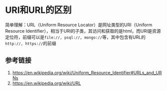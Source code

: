 # URI和URL的区别

简单理解：URL（Uniform Resource Locator）是网址类型的URI（Uniform Resource Identifier），相当于URI的子类，其访问和获取的是html，而URI是资源定位符，前缀可以是`file://, psql://, mongo://`等，其中包含有URL的`http://, https://`的前缀


## 参考链接
1. https://en.wikipedia.org/wiki/Uniform_Resource_Identifier#URLs_and_URNs
2. https://en.wikipedia.org/wiki/URL


